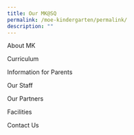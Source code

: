 ```yaml
---
title: Our MK@SQ
permalink: /moe-kindergarten/permalink/
description: ""
---
```



About MK

Curriculum

Information for Parents

Our Staff

Our Partners

Facilities

Contact Us